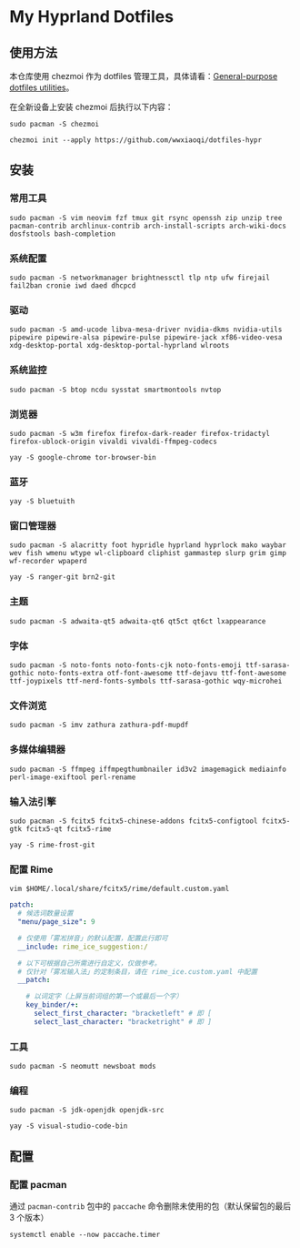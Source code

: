 # My Hyprland Dotfiles

## 使用方法
本仓库使用 chezmoi 作为 dotfiles 管理工具，具体请看：[General-purpose dotfiles utilities](https://dotfiles.github.io/utilities/)。

在全新设备上安装 chezmoi 后执行以下内容：

```shell
sudo pacman -S chezmoi

chezmoi init --apply https://github.com/wwxiaoqi/dotfiles-hypr
```


## 安装

### 常用工具

```shell
sudo pacman -S vim neovim fzf tmux git rsync openssh zip unzip tree pacman-contrib archlinux-contrib arch-install-scripts arch-wiki-docs dosfstools bash-completion
```

### 系统配置

```shell
sudo pacman -S networkmanager brightnessctl tlp ntp ufw firejail fail2ban cronie iwd daed dhcpcd
```

### 驱动

```shell
sudo pacman -S amd-ucode libva-mesa-driver nvidia-dkms nvidia-utils pipewire pipewire-alsa pipewire-pulse pipewire-jack xf86-video-vesa xdg-desktop-portal xdg-desktop-portal-hyprland wlroots
```

### 系统监控

```shell
sudo pacman -S btop ncdu sysstat smartmontools nvtop
```

### 浏览器

```shell
sudo pacman -S w3m firefox firefox-dark-reader firefox-tridactyl firefox-ublock-origin vivaldi vivaldi-ffmpeg-codecs
```

```shell
yay -S google-chrome tor-browser-bin
```

### 蓝牙

```shell
yay -S bluetuith
```

### 窗口管理器

```shell
sudo pacman -S alacritty foot hypridle hyprland hyprlock mako waybar wev fish wmenu wtype wl-clipboard cliphist gammastep slurp grim gimp wf-recorder wpaperd
```

```shell
yay -S ranger-git brn2-git
```

### 主题

```shell
sudo pacman -S adwaita-qt5 adwaita-qt6 qt5ct qt6ct lxappearance
```

### 字体

```shell
sudo pacman -S noto-fonts noto-fonts-cjk noto-fonts-emoji ttf-sarasa-gothic noto-fonts-extra otf-font-awesome ttf-dejavu ttf-font-awesome ttf-joypixels ttf-nerd-fonts-symbols ttf-sarasa-gothic wqy-microhei
```

### 文件浏览

```shell
sudo pacman -S imv zathura zathura-pdf-mupdf
```

### 多媒体编辑器

```shell
sudo pacman -S ffmpeg iffmpegthumbnailer id3v2 imagemagick mediainfo perl-image-exiftool perl-rename 
```

### 输入法引擎

```shell
sudo pacman -S fcitx5 fcitx5-chinese-addons fcitx5-configtool fcitx5-gtk fcitx5-qt fcitx5-rime
```

```shell
yay -S rime-frost-git
```

### 配置 Rime

```shell
vim $HOME/.local/share/fcitx5/rime/default.custom.yaml
```

```yaml
patch:
  # 候选词数量设置
  "menu/page_size": 9

  # 仅使用「雾凇拼音」的默认配置，配置此行即可
  __include: rime_ice_suggestion:/

  # 以下可根据自己所需进行自定义，仅做参考。
  # 仅针对「雾凇输入法」的定制条目，请在 rime_ice.custom.yaml 中配置
  __patch:

    # 以词定字（上屏当前词组的第一个或最后一个字）
    key_binder/+:
      select_first_character: "bracketleft" # 即 [
      select_last_character: "bracketright" # 即 ]
```

### 工具

```shell
sudo pacman -S neomutt newsboat mods
```

### 编程

```shell
sudo pacman -S jdk-openjdk openjdk-src
```

```shell
yay -S visual-studio-code-bin
```


## 配置

### 配置 pacman

通过 `pacman-contrib` 包中的 `paccache` 命令删除未使用的包（默认保留包的最后 3 个版本）

```shell
systemctl enable --now paccache.timer
```
